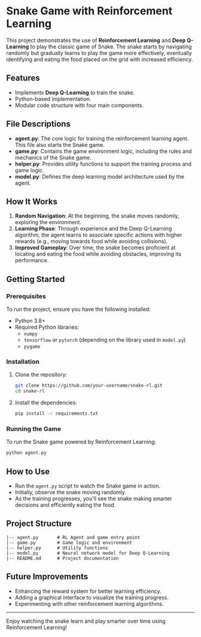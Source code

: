 # Snake Game with Reinforcement Learning

This project demonstrates the use of **Reinforcement Learning** and **Deep Q-Learning** to play the classic game of Snake. The snake starts by navigating randomly but gradually learns to play the game more effectively, eventually identifying and eating the food placed on the grid with increased efficiency.

## Features
- Implements **Deep Q-Learning** to train the snake.
- Python-based implementation.
- Modular code structure with four main components.

## File Descriptions
- **agent.py**: The core logic for training the reinforcement learning agent. This file also starts the Snake game.
- **game.py**: Contains the game environment logic, including the rules and mechanics of the Snake game.
- **helper.py**: Provides utility functions to support the training process and game logic.
- **model.py**: Defines the deep learning model architecture used by the agent.

## How It Works
1. **Random Navigation**: At the beginning, the snake moves randomly, exploring the environment.
2. **Learning Phase**: Through experience and the Deep Q-Learning algorithm, the agent learns to associate specific actions with higher rewards (e.g., moving towards food while avoiding collisions).
3. **Improved Gameplay**: Over time, the snake becomes proficient at locating and eating the food while avoiding obstacles, improving its performance.

## Getting Started

### Prerequisites
To run the project, ensure you have the following installed:
- Python 3.8+
- Required Python libraries:
  - `numpy`
  - `tensorflow` or `pytorch` (depending on the library used in `model.py`)
  - `pygame`

### Installation
1. Clone the repository:
   ```bash
   git clone https://github.com/your-username/snake-rl.git
   cd snake-rl
   ```
2. Install the dependencies:
   ```bash
   pip install -r requirements.txt
   ```

### Running the Game
To run the Snake game powered by Reinforcement Learning:
```bash
python agent.py
```

## How to Use
- Run the `agent.py` script to watch the Snake game in action.
- Initially, observe the snake moving randomly.
- As the training progresses, you'll see the snake making smarter decisions and efficiently eating the food.

## Project Structure
```
|-- agent.py       # RL Agent and game entry point
|-- game.py        # Game logic and environment
|-- helper.py      # Utility functions
|-- model.py       # Neural network model for Deep Q-Learning
|-- README.md      # Project documentation
```

## Future Improvements
- Enhancing the reward system for better learning efficiency.
- Adding a graphical interface to visualize the training progress.
- Experimenting with other reinforcement learning algorithms.

---

Enjoy watching the snake learn and play smarter over time using Reinforcement Learning!


